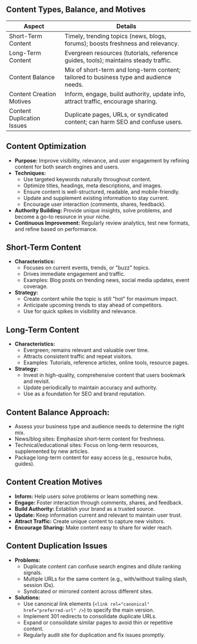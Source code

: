 ## Content Types, Balance, and Motives

|**Aspect**|**Details**|
|---|---|
|Short-Term Content|Timely, trending topics (news, blogs, forums); boosts freshness and relevancy.|
|Long-Term Content|Evergreen resources (tutorials, reference guides, tools); maintains steady traffic.|
|Content Balance|Mix of short-term and long-term content; tailored to business type and audience needs.|
|Content Creation Motives|Inform, engage, build authority, update info, attract traffic, encourage sharing.|
|Content Duplication Issues|Duplicate pages, URLs, or syndicated content; can harm SEO and confuse users.|
## Content Optimization
- **Purpose:** Improve visibility, relevance, and user engagement by refining content for both search engines and users.
- **Techniques:**
    - Use targeted keywords naturally throughout content.
    - Optimize titles, headings, meta descriptions, and images.
    - Ensure content is well-structured, readable, and mobile-friendly.
    - Update and supplement existing information to stay current.
    - Encourage user interaction (comments, shares, feedback).
- **Authority Building:** Provide unique insights, solve problems, and become a go-to resource in your niche.
- **Continuous Improvement:** Regularly review analytics, test new formats, and refine based on performance.
## Short-Term Content
- **Characteristics:**
    - Focuses on current events, trends, or "buzz" topics.
    - Drives immediate engagement and traffic.
    - Examples: Blog posts on trending news, social media updates, event coverage.
- **Strategy:**
    - Create content while the topic is still "hot" for maximum impact.
    - Anticipate upcoming trends to stay ahead of competitors.
    - Use for quick spikes in visibility and relevance.
## Long-Term Content
- **Characteristics:**    
    - Evergreen; remains relevant and valuable over time.
    - Attracts consistent traffic and repeat visitors.
    - Examples: Tutorials, reference articles, online tools, resource pages.
- **Strategy:**
    - Invest in high-quality, comprehensive content that users bookmark and revisit.
    - Update periodically to maintain accuracy and authority.
    - Use as a foundation for SEO and brand reputation.

## Content Balance Approach:
- Assess your business type and audience needs to determine the right mix.
- News/blog sites: Emphasize short-term content for freshness.
- Technical/educational sites: Focus on long-term resources, supplemented by new articles.
- Package long-term content for easy access (e.g., resource hubs, guides).
## Content Creation Motives
- **Inform:** Help users solve problems or learn something new.
- **Engage:** Foster interaction through comments, shares, and feedback.
- **Build Authority:** Establish your brand as a trusted source.
- **Update:** Keep information current and relevant to maintain user trust.
- **Attract Traffic:** Create unique content to capture new visitors.
- **Encourage Sharing:** Make content easy to share for wider reach.
## Content Duplication Issues
- **Problems:**
    - Duplicate content can confuse search engines and dilute ranking signals.
    - Multiple URLs for the same content (e.g., with/without trailing slash, session IDs).
    - Syndicated or mirrored content across different sites.
- **Solutions:**
    - Use canonical link elements (`<link rel="canonical" href="preferred-url" />`) to specify the main version.
    - Implement 301 redirects to consolidate duplicate URLs.
    - Expand or consolidate similar pages to avoid thin or repetitive content.
    - Regularly audit site for duplication and fix issues promptly.
